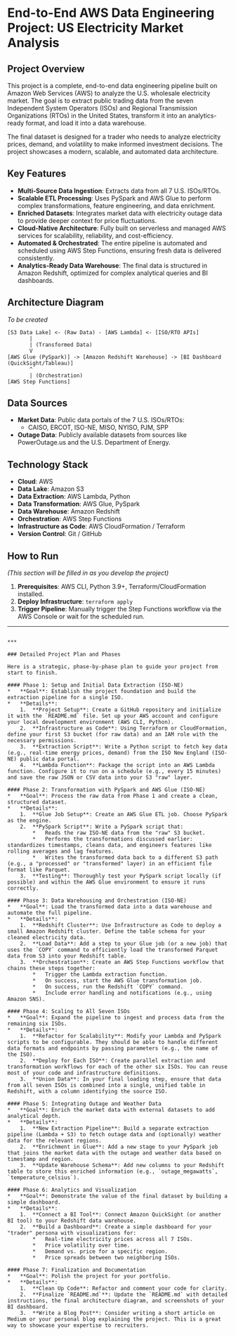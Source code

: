 # End-to-End AWS Data Engineering Project: US Electricity Market Analysis

## Project Overview

This project is a complete, end-to-end data engineering pipeline built on Amazon Web Services (AWS) to analyze the U.S. wholesale electricity market. The goal is to extract public trading data from the seven Independent System Operators (ISOs) and Regional Transmission Organizations (RTOs) in the United States, transform it into an analytics-ready format, and load it into a data warehouse.

The final dataset is designed for a trader who needs to analyze electricity prices, demand, and volatility to make informed investment decisions. The project showcases a modern, scalable, and automated data architecture.

## Key Features

*   **Multi-Source Data Ingestion**: Extracts data from all 7 U.S. ISOs/RTOs.
*   **Scalable ETL Processing**: Uses PySpark and AWS Glue to perform complex transformations, feature engineering, and data enrichment.
*   **Enriched Datasets**: Integrates market data with electricity outage data to provide deeper context for price fluctuations.
*   **Cloud-Native Architecture**: Fully built on serverless and managed AWS services for scalability, reliability, and cost-efficiency.
*   **Automated & Orchestrated**: The entire pipeline is automated and scheduled using AWS Step Functions, ensuring fresh data is delivered consistently.
*   **Analytics-Ready Data Warehouse**: The final data is structured in Amazon Redshift, optimized for complex analytical queries and BI dashboards.

## Architecture Diagram

*To be created*

```
[S3 Data Lake] <- (Raw Data) - [AWS Lambda] <- [ISO/RTO APIs]
       |
       | (Transformed Data)
       V
[AWS Glue (PySpark)] -> [Amazon Redshift Warehouse] -> [BI Dashboard (QuickSight/Tableau)]
       ^
       | (Orchestration)
[AWS Step Functions]
```

## Data Sources

*   **Market Data**: Public data portals of the 7 U.S. ISOs/RTOs:
    *   CAISO, ERCOT, ISO-NE, MISO, NYISO, PJM, SPP
*   **Outage Data**: Publicly available datasets from sources like PowerOutage.us and the U.S. Department of Energy.

## Technology Stack

*   **Cloud**: AWS
*   **Data Lake**: Amazon S3
*   **Data Extraction**: AWS Lambda, Python
*   **Data Transformation**: AWS Glue, PySpark
*   **Data Warehouse**: Amazon Redshift
*   **Orchestration**: AWS Step Functions
*   **Infrastructure as Code**: AWS CloudFormation / Terraform
*   **Version Control**: Git / GitHub

## How to Run

*(This section will be filled in as you develop the project)*

1.  **Prerequisites**: AWS CLI, Python 3.9+, Terraform/CloudFormation installed.
2.  **Deploy Infrastructure**: `terraform apply`
3.  **Trigger Pipeline**: Manually trigger the Step Functions workflow via the AWS Console or wait for the scheduled run.

---
```

***

### Detailed Project Plan and Phases

Here is a strategic, phase-by-phase plan to guide your project from start to finish.

#### Phase 1: Setup and Initial Data Extraction (ISO-NE)
*   **Goal**: Establish the project foundation and build the extraction pipeline for a single ISO.
*   **Details**:
    1.  **Project Setup**: Create a GitHub repository and initialize it with the `README.md` file. Set up your AWS account and configure your local development environment (AWS CLI, Python).
    2.  **Infrastructure as Code**: Using Terraform or CloudFormation, define your first S3 bucket (for raw data) and an IAM role with the necessary permissions.
    3.  **Extraction Script**: Write a Python script to fetch key data (e.g., real-time energy prices, demand) from the ISO New England (ISO-NE) public data portal.
    4.  **Lambda Function**: Package the script into an AWS Lambda function. Configure it to run on a schedule (e.g., every 15 minutes) and save the raw JSON or CSV data into your S3 "raw" layer.

#### Phase 2: Transformation with PySpark and AWS Glue (ISO-NE)
*   **Goal**: Process the raw data from Phase 1 and create a clean, structured dataset.
*   **Details**:
    1.  **Glue Job Setup**: Create an AWS Glue ETL job. Choose PySpark as the engine.
    2.  **PySpark Script**: Write a PySpark script that:
        *   Reads the raw ISO-NE data from the "raw" S3 bucket.
        *   Performs the transformations discussed earlier: standardizes timestamps, cleans data, and engineers features like rolling averages and lag features.
        *   Writes the transformed data back to a different S3 path (e.g., a "processed" or "transformed" layer) in an efficient file format like Parquet.
    3.  **Testing**: Thoroughly test your PySpark script locally (if possible) and within the AWS Glue environment to ensure it runs correctly.

#### Phase 3: Data Warehousing and Orchestration (ISO-NE)
*   **Goal**: Load the transformed data into a data warehouse and automate the full pipeline.
*   **Details**:
    1.  **Redshift Cluster**: Use Infrastructure as Code to deploy a small Amazon Redshift cluster. Define the table schema for your cleaned electricity data.
    2.  **Load Data**: Add a step to your Glue job (or a new job) that uses the `COPY` command to efficiently load the transformed Parquet data from S3 into your Redshift table.
    3.  **Orchestration**: Create an AWS Step Functions workflow that chains these steps together:
        *   Trigger the Lambda extraction function.
        *   On success, start the AWS Glue transformation job.
        *   On success, run the Redshift `COPY` command.
        *   Include error handling and notifications (e.g., using Amazon SNS).

#### Phase 4: Scaling to All Seven ISOs
*   **Goal**: Expand the pipeline to ingest and process data from the remaining six ISOs.
*   **Details**:
    1.  **Refactor for Scalability**: Modify your Lambda and PySpark scripts to be configurable. They should be able to handle different data formats and endpoints by passing parameters (e.g., the name of the ISO).
    2.  **Deploy for Each ISO**: Create parallel extraction and transformation workflows for each of the other six ISOs. You can reuse most of your code and infrastructure definitions.
    3.  **Union Data**: In your final loading step, ensure that data from all seven ISOs is combined into a single, unified table in Redshift, with a column identifying the source ISO.

#### Phase 5: Integrating Outage and Weather Data
*   **Goal**: Enrich the market data with external datasets to add analytical depth.
*   **Details**:
    1.  **New Extraction Pipeline**: Build a separate extraction pipeline (Lambda + S3) to fetch outage data and (optionally) weather data for the relevant regions.
    2.  **Enrichment in Glue**: Add a new stage to your PySpark job that joins the market data with the outage and weather data based on timestamp and region.
    3.  **Update Warehouse Schema**: Add new columns to your Redshift table to store this enriched information (e.g., `outage_megawatts`, `temperature_celsius`).

#### Phase 6: Analytics and Visualization
*   **Goal**: Demonstrate the value of the final dataset by building a simple dashboard.
*   **Details**:
    1.  **Connect a BI Tool**: Connect Amazon QuickSight (or another BI tool) to your Redshift data warehouse.
    2.  **Build a Dashboard**: Create a simple dashboard for your "trader" persona with visualizations for:
        *   Real-time electricity prices across all 7 ISOs.
        *   Price volatility over time.
        *   Demand vs. price for a specific region.
        *   Price spreads between two neighboring ISOs.

#### Phase 7: Finalization and Documentation
*   **Goal**: Polish the project for your portfolio.
*   **Details**:
    1.  **Clean Up Code**: Refactor and comment your code for clarity.
    2.  **Finalize `README.md`**: Update the `README.md` with detailed instructions, the final architecture diagram, and screenshots of your BI dashboard.
    3.  **Write a Blog Post**: Consider writing a short article on Medium or your personal blog explaining the project. This is a great way to showcase your expertise to recruiters.
